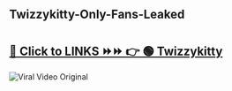 
 ## Twizzykitty-Only-Fans-Leaked

# <h2><a href="https://clipsfans.com/Twizzykitty&ref=git">🔗 Click to LINKS ⏩⏩ 👉 🟢 Twizzykitty </a></h2>

<a href="https://clipsfans.com/Twizzykitty&ref=git" rel="nofollow" data-target="animated-image.originalLink"><img src="https://i.ibb.co.com/xMMVF88/686577567.gif" alt="Viral Video Original" style="max-width: 100%; display: inline-block;" data-target="animated-image.originalImage"></a>
